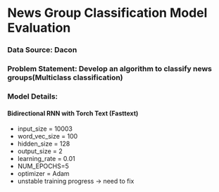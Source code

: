 # News Group Classification Model Evaluation
### Data Source: Dacon

### Problem Statement: Develop an algorithm to classify news groups(Multiclass classification)

### Model Details:
 
#### Bidirectional RNN with Torch Text (Fasttext)
* input_size = 10003
* word_vec_size = 100
* hidden_size = 128
* output_size = 2
* learning_rate = 0.01
* NUM_EPOCHS=5
* optimizer = Adam
* unstable training progress -> need to fix 


  
